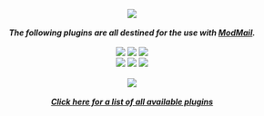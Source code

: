 <p align="center">
  <img src="https://github.com/sskewer/modmail/blob/master/ModMail_Plugins_Image.png?raw=true" align="center">
  <br><br><strong><i>The following plugins are all destined for the use with <a href="https://github.com/kyb3r/modmail">ModMail</a>.</strong></i>
  <br><br><img src="https://img.shields.io/badge/Python-3.9.0-12a4ff?style=plastic&logo=python&logoColor=12a4ff">
  <img src="https://img.shields.io/badge/ModMail-3.8.3-ffbb10?style=plastic">
  <a href="http://doge.mit-license.org"><img src="https://img.shields.io/badge/License-MIT-green?style=plastic"></a>
  <br><img src="https://img.shields.io/badge/Discord-Simo%232471-7289DA?style=plastic&logo=Discord&logoColor=7289DA">
  <img src="https://img.shields.io/badge/GitHub-@sskewer-181717?style=plastic&logo=github">
  <a href="https://streamlabs.com/mrskewer/tip"><img src="https://img.shields.io/badge/Paypal-Donate-00457C?style=plastic&logo=paypal"></a>
  <br><br><img src="https://github.com/sskewer/modmail/blob/master/Plugins_List_Image.png?raw=true" align="center">
  <br><br><strong><i><a href="modmail/PLUGINS.md">Click here for a list of all available plugins</a><strong><i>
</p>
